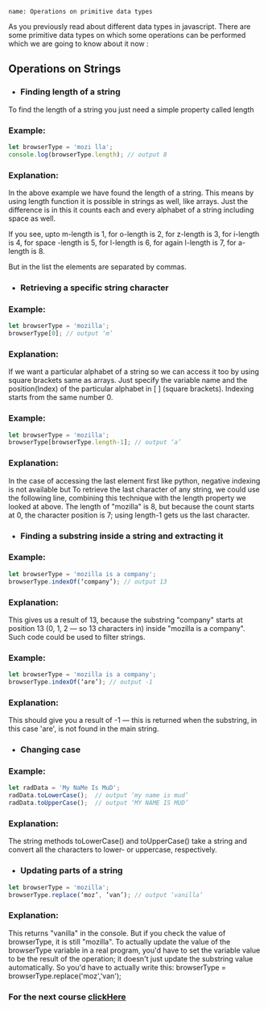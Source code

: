 ```ngMeta
name: Operations on primitive data types
```

As you previously read about different data types in javascript. There are some primitive data types on which some operations can be performed which we are going to know about it now :

## Operations on Strings 

- ### Finding length of a string

To find the length of a string you just need  a simple property called length

### Example:

```javascript
let browserType = 'mozi lla';
console.log(browserType.length); // output 8
```

### Explanation:

In the above example we have found the length of a string. This means by using length function it is possible in strings as well, like arrays. Just the difference is in this it counts each and every alphabet of a string including space as well.

If you see, upto m-length is 1, for o-length is 2, for z-length is 3, for i-length is 4, for space -length is 5, for l-length is 6, for again l-length is 7, for a-length is 8.

But in the list the elements are separated by commas.

- ### Retrieving a specific string character

### Example:
```javascript
let browserType = 'mozilla';
browserType[0]; // output ‘m’
 ```

### Explanation:

If we want a particular alphabet of a string so we can access it too by using square brackets same as arrays. Just specify the variable name and the position(Index) of the particular alphabet in [ ] (square brackets). Indexing starts from the same number 0.
 
### Example:
```javascript
let browserType = 'mozilla';
browserType[browserType.length-1]; // output ‘a’
 ```
### Explanation:

In the case of accessing the last element first like python, negative indexing is not available but To retrieve the last character of any string, we could use the following line, combining this technique with the length property we looked at above. The length of "mozilla" is 8, but because the count starts at 0, the character position is 7; using  length-1 gets us the last character.
 
- ### Finding a substring inside a string and extracting it
	
### Example:
```javascript
let browserType = 'mozilla is a company';
browserType.indexOf(‘company’); // output 13
```
 
### Explanation:

This gives us a result of 13, because the substring "company" starts at position 13 (0, 1, 2  — so 13 characters in) inside "mozilla is a company". Such code could be used to filter strings.

### Example:
```javascript
let browserType = 'mozilla is a company';
browserType.indexOf(‘are’); // output -1
```
### Explanation:

This should give you a result of -1 — this is returned when the substring, in this case 'are', is not found in the main string.
 
- ### Changing case
	
### Example:
```javascript	
let radData = 'My NaMe Is MuD';
radData.toLowerCase();  // output ‘my name is mud’
radData.toUpperCase();  // output ‘MY NAME IS MUD’
```
### Explanation:
	
The string methods toLowerCase() and toUpperCase() take a string and convert all the characters to lower- or uppercase, respectively.
 
- ### Updating parts of a string

```javascript
let browserType = 'mozilla';
browserType.replace(‘moz’, ’van’); // output ‘vanilla’
```
### Explanation:

This returns "vanilla" in the console. But if you check the value of browserType, it is still "mozilla". To actually update the value of the browserType variable in a real program, you'd have to set the variable value to be the result of the operation; it doesn't just update the substring value automatically. So you'd have to actually write this: browserType = browserType.replace('moz','van');

### For the next course [clickHere](https://www.merakilearn.org/course/153/exercise/3745)
 
